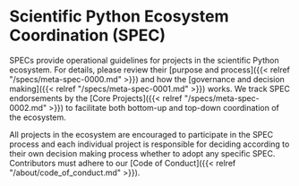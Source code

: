 # Scientific Python Ecosystem Coordination (SPEC)

SPECs provide operational guidelines for projects in the scientific Python ecosystem.
For details, please review their [purpose and process]({{< relref
"/specs/meta-spec-0000.md" >}}) and how the [governance and decision making]({{<
relref "/specs/meta-spec-0001.md" >}}) works.
We track SPEC endorsements by the [Core Projects]({{< relref
"/specs/meta-spec-0002.md" >}}) to facilitate both bottom-up and top-down
coordination of the ecosystem.

All projects in the ecosystem are encouraged to participate in the SPEC process
and each individual project is responsible for deciding according to their own
decision making process whether to adopt any specific SPEC.
Contributors must adhere to our [Code of Conduct]({{< relref "/about/code_of_conduct.md" >}}).
